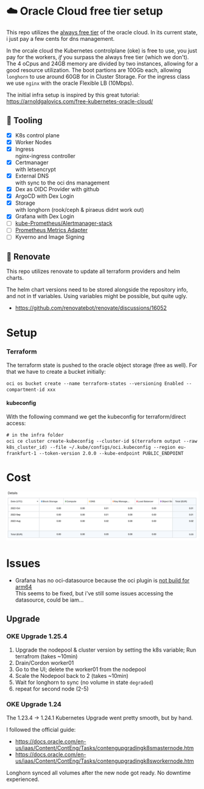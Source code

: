 # :cloud: Oracle Cloud free tier setup

This repo utilizes the [always free tier](https://blogs.oracle.com/cloud-infrastructure/post/oracle-builds-out-their-portfolio-of-oracle-cloud-infrastructure-always-free-services) of the oracle cloud.
In its current state, i just pay a few cents for dns management.

In the orcale cloud the Kubernetes controlplane (oke) is free to use, you just pay for the workers,
*if* you surpass the always free tier (which we don't).
The 4 oCpus and 24GB memory are divided by two instances, allowing for a good resource utilization.
The boot partions are 100Gb each, allowing `longhorn` to use around 60GB for in Cluster Storage.
For the ingress class we use `nginx` with the oracle Flexible LB (10Mbps).

The initial infra setup is inspired by this great tutorial: https://arnoldgalovics.com/free-kubernetes-oracle-cloud/

## :wrench: Tooling
- [x] K8s control plane
- [x] Worker Nodes
- [x] Ingress  
  nginx-ingress controller
- [x] Certmanager  
  with letsencrypt
- [x] External DNS  
  with sync to the oci dns management
- [x] Dex as OIDC Provider with github
- [x] ArgoCD with Dex Login
- [x] Storage  
  with longhorn (rook/ceph & piraeus didnt work out)
- [x] Grafana with Dex Login
- [ ] [kube-Prometheus/Alertmanager-stack](https://github.com/prometheus-community/helm-charts/blob/main/charts/kube-prometheus-stack/README.md)
- [ ] [Prometheus Metrics Adapter](https://github.com/kubernetes-sigs/prometheus-adapter)
- [ ] Kyverno and Image Signing

## :telescope: Renovate
This repo utilizes renovate to update all terraform providers and helm charts.

The helm chart versions need to be stored alongside the repository info, and
not in tf variables. Using variables might be possible, but quite ugly.
* https://github.com/renovatebot/renovate/discussions/16052

# Setup
### Terraform
The terraform state is pushed to the oracle object storage (free as well). For that
we have to create a bucket initially:
```
oci os bucket create --name terraform-states --versioning Enabled --compartment-id xxx
```

#### kubeconfig
With the following command we get the kubeconfig for terraform/direct access:
```
# in the infra folder
oci ce cluster create-kubeconfig --cluster-id $(terraform output --raw k8s_cluster_id) --file ~/.kube/configs/oci.kubeconfig --region eu-frankfurt-1 --token-version 2.0.0 --kube-endpoint PUBLIC_ENDPOINT
```

# Cost
![](docs/cost.aug.oct.22.png)

# Issues
* Grafana has no oci-datasource because the oci plugin is [not build for arm64](https://github.com/oracle/oci-grafana-metrics/issues/110)  
  This seems to be fixed, but i've still some issues accessing the datasource,
  could be iam...

## Upgrade
### OKE Upgrade 1.25.4
1. Upgrade the nodepool & cluster version by setting the k8s variable; Run terrafrom (takes ~10min)
2. Drain/Cordon worker01
3. Go to the UI; delete the worker01 from the nodepool
4. Scale the Nodepool back to 2 (takes ~10min)
5. Wait for longhorn to sync (no volume in state `degraded`)
6. repeat for second node (2-5)

### OKE Upgrade 1.24
The 1.23.4 -> 1.24.1 Kubernetes Upgrade went pretty smooth, but by hand.

I followed the official guide:
* https://docs.oracle.com/en-us/iaas/Content/ContEng/Tasks/contengupgradingk8smasternode.htm
* https://docs.oracle.com/en-us/iaas/Content/ContEng/Tasks/contengupgradingk8sworkernode.htm

Longhorn synced all volumes after the new node got ready. No downtime experienced.
